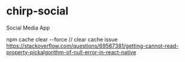 # chirp-social
Social Media App


 npm cache clear --force // clear cache issue
 https://stackoverflow.com/questions/69567381/getting-cannot-read-property-pickalgorithm-of-null-error-in-react-native